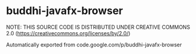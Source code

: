 # buddhi-javafx-browser

NOTE: THIS SOURCE CODE IS DISTRIBUTED UNDER CREATIVE COMMONS 2.0 (https://creativecommons.org/licenses/by/2.0/)

Automatically exported from code.google.com/p/buddhi-javafx-browser
